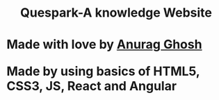 <h1 align="center">Quespark-A knowledge Website<h1>
<p> Made with love by <a href="https://www.linkedin.com/in/anurag-g-a01531198/" target="_blank">Anurag Ghosh</a></p>
<p>Made by using basics of HTML5, CSS3, JS, React and Angular</p>
